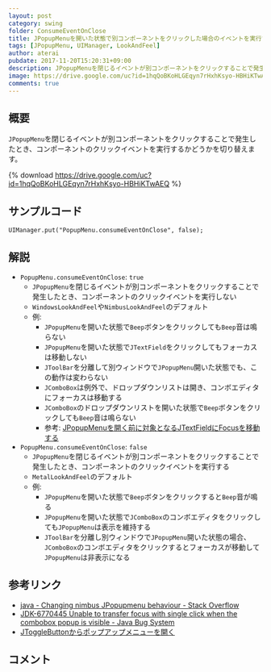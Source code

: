 ```yaml
---
layout: post
category: swing
folder: ConsumeEventOnClose
title: JPopupMenuを開いた状態で別コンポーネントをクリックした場合のイベントを実行するかを切り替える
tags: [JPopupMenu, UIManager, LookAndFeel]
author: aterai
pubdate: 2017-11-20T15:20:31+09:00
description: JPopupMenuを閉じるイベントが別コンポーネントをクリックすることで発生したとき、コンポーネントのクリックイベントを実行するかどうかを切り替えます。
image: https://drive.google.com/uc?id=1hqQoBKoHLGEqyn7rHxhKsyo-HBHiKTwAEQ
comments: true
---
```

## 概要
`JPopupMenu`を閉じるイベントが別コンポーネントをクリックすることで発生したとき、コンポーネントのクリックイベントを実行するかどうかを切り替えます。

{% download https://drive.google.com/uc?id=1hqQoBKoHLGEqyn7rHxhKsyo-HBHiKTwAEQ %}

## サンプルコード
<pre class="prettyprint"><code>UIManager.put("PopupMenu.consumeEventOnClose", false);
</code></pre>

## 解説
- `PopupMenu.consumeEventOnClose`: `true`
    - `JPopupMenu`を閉じるイベントが別コンポーネントをクリックすることで発生したとき、コンポーネントのクリックイベントを実行しない
    - `WindowsLookAndFeel`や`NimbusLookAndFeel`のデフォルト
    - 例:
        - `JPopupMenu`を開いた状態で`Beep`ボタンをクリックしても`Beep`音は鳴らない
        - `JPopupMenu`を開いた状態で`JTextField`をクリックしてもフォーカスは移動しない
        - `JToolBar`を分離して別ウィンドウで`JPopupMenu`開いた状態でも、この動作は変わらない
        - `JComboBox`は例外で、ドロップダウンリストは開き、コンボエディタにフォーカスは移動する
        - `JComboBox`のドロップダウンリストを開いた状態で`Beep`ボタンをクリックしても`Beep`音は鳴らない
        - 参考: [JPopupMenuを開く前に対象となるJTextFieldにFocusを移動する](https://ateraimemo.com/Swing/FocusBeforePopup.html)
- `PopupMenu.consumeEventOnClose`: `false`
    - `JPopupMenu`を閉じるイベントが別コンポーネントをクリックすることで発生したとき、コンポーネントのクリックイベントを実行する
    - `MetalLookAndFeel`のデフォルト
    - 例:
        - `JPopupMenu`を開いた状態で`Beep`ボタンをクリックすると`Beep`音が鳴る
        - `JPopupMenu`を開いた状態で`JComboBox`のコンボエディタをクリックしても`JPopupMenu`は表示を維持する
        - `JToolBar`を分離し別ウィンドウで`JPopupMenu`開いた状態の場合、`JComboBox`のコンボエディタをクリックするとフォーカスが移動して`JPopupMenu`は非表示になる

<!-- dummy comment line for breaking list -->

## 参考リンク
- [java - Changing nimbus JPopupmenu behaviour - Stack Overflow](https://stackoverflow.com/questions/34679216/changing-nimbus-jpopupmenu-behaviour)
- [JDK-6770445 Unable to transfer focus with single click when the combobox popup is visible - Java Bug System](https://bugs.openjdk.java.net/browse/JDK-6770445)
- [JToggleButtonからポップアップメニューを開く](https://ateraimemo.com/Swing/ToolButtonPopup.html)

<!-- dummy comment line for breaking list -->

## コメント
